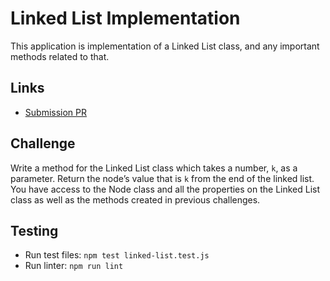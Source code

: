 # Linked List Implementation
This application is implementation of a Linked List class, and any important methods related to that.
    
## Links
- [Submission PR](https://github.com/madisonstehle/data-structures-and-algorithms/pull/37)
    
## Challenge
Write a method for the Linked List class which takes a number, `k`, as a parameter. Return the node’s value that is `k` from the end of the linked list. You have access to the Node class and all the properties on the Linked List class as well as the methods created in previous challenges.
    
## Testing
 - Run test files: `npm test linked-list.test.js`
 - Run linter: `npm run lint`